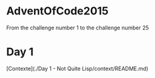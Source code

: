 # AdventOfCode2015
From the challenge number 1 to the challenge number 25

# Day 1
[Contexte](./Day 1 - Not Quite Lisp/context/README.md)